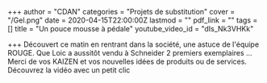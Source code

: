 +++
author = "CDAN"
categories = "Projets de substitution"
cover = "/Gel.png"
date = 2020-04-15T22:00:00Z
lastmod = ""
pdf_link = ""
tags = []
title = "Un pouce mousse à pédale"
youtube_video_id = "dIs_Nk3VHKk"

+++
Découvert ce matin en rentrant dans la société, une astuce de l'équipe ROUGE. Que Loic a aussitôt vendu à Schneider 2 premiers exemplaires ... Merci de vos KAIZEN et vos nouvelles idées de produits ou de services. Découvrez la vidéo avec un petit clic